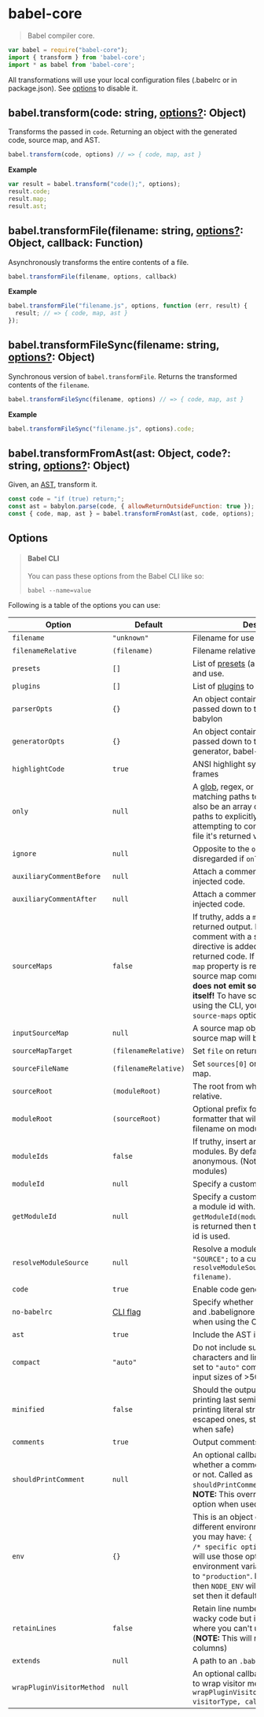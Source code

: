 # babel-core

> Babel compiler core.


```javascript
var babel = require("babel-core");
import { transform } from 'babel-core';
import * as babel from 'babel-core';
```

All transformations will use your local configuration files (.babelrc or in package.json). See [options](#options) to disable it.

## babel.transform(code: string, [options?](#options): Object)

Transforms the passed in `code`. Returning an object with the generated code,
source map, and AST.

```js
babel.transform(code, options) // => { code, map, ast }
```

**Example**

```js
var result = babel.transform("code();", options);
result.code;
result.map;
result.ast;
```

## babel.transformFile(filename: string, [options?](#options): Object, callback: Function)

Asynchronously transforms the entire contents of a file.

```js
babel.transformFile(filename, options, callback)
```

**Example**

```js
babel.transformFile("filename.js", options, function (err, result) {
  result; // => { code, map, ast }
});
```

## babel.transformFileSync(filename: string, [options?](#options): Object)

Synchronous version of `babel.transformFile`. Returns the transformed contents of
the `filename`.

```js
babel.transformFileSync(filename, options) // => { code, map, ast }
```

**Example**

```js
babel.transformFileSync("filename.js", options).code;
```

## babel.transformFromAst(ast: Object, code?: string, [options?](#options): Object)

Given, an [AST](https://astexplorer.net/), transform it.

```js
const code = "if (true) return;";
const ast = babylon.parse(code, { allowReturnOutsideFunction: true });
const { code, map, ast } = babel.transformFromAst(ast, code, options);
```

## Options

<blockquote class="babel-callout babel-callout-info">
  <h4>Babel CLI</h4>
  <p>
    You can pass these options from the Babel CLI like so:
  </p>
  <p>
    <code>babel --name<span class="o">=</span>value</code>
  </p>
</blockquote>

Following is a table of the options you can use:

| Option                   | Default              | Description                     |
| ------------------------ | -------------------- | ------------------------------- |
| `filename`               | `"unknown"`          | Filename for use in errors etc. |
| `filenameRelative`       | `(filename)`         | Filename relative to `sourceRoot`. |
| `presets`                | `[]`                 | List of [presets](/docs/plugins/#presets) (a set of plugins) to load and use. |
| `plugins`                | `[]`                 | List of [plugins](/docs/plugins/) to load and use. |
| `parserOpts`             | `{}`                 | An object containing the options to be passed down to the babel parser, babylon |
| `generatorOpts`          | `{}`                 | An object containing the options to be passed down to the babel code generator, babel-generator |
| `highlightCode`          | `true`               | ANSI highlight syntax error code frames |
| `only`                   | `null`               | A [glob](https://github.com/isaacs/minimatch), regex, or mixed array of both, matching paths to **only** compile. Can also be an array of arrays containing paths to explicitly match. When attempting to compile a non-matching file it's returned verbatim. |
| `ignore`                 | `null`               | Opposite to the `only` option. `ignore` is disregarded if `only` is specified. |
| `auxiliaryCommentBefore` | `null`               | Attach a comment before all non-user injected code. |
| `auxiliaryCommentAfter`  | `null`               | Attach a comment after all non-user injected code. |
| `sourceMaps`             | `false`              | If truthy, adds a `map` property to returned output. If set to `"inline"`, a comment with a sourceMappingURL directive is added to the bottom of the returned code. If set to `"both"` then a `map` property is returned as well as a source map comment appended. **This does not emit sourcemap files by itself!** To have sourcemaps emitted using the CLI, you must pass it the `--source-maps` option. |
| `inputSourceMap`         | `null`               | A source map object that the output source map will be based on. |
| `sourceMapTarget`        | `(filenameRelative)` | Set `file` on returned source map. |
| `sourceFileName`         | `(filenameRelative)` | Set `sources[0]` on returned source map. |
| `sourceRoot`             | `(moduleRoot)`       | The root from which all sources are relative. |
| `moduleRoot`             | `(sourceRoot)`       | Optional prefix for the AMD module formatter that will be prepend to the filename on module definitions. |
| `moduleIds`              | `false`              | If truthy, insert an explicit id for modules. By default, all modules are anonymous. (Not available for `common` modules) |
| `moduleId`               | `null`               | Specify a custom name for module ids. |
| `getModuleId`            | `null`               | Specify a custom callback to generate a module id with. Called as `getModuleId(moduleName)`. If falsy value is returned then the generated module id is used. |
| `resolveModuleSource`    | `null`               | Resolve a module source ie. `import "SOURCE";` to a custom value. Called as `resolveModuleSource(source, filename)`. |
| `code`                   | `true`               | Enable code generation |
| `no-babelrc`             | [CLI flag](http://babeljs.io/docs/usage/cli/#ignoring-babelrc) | Specify whether or not to use .babelrc and .babelignore files. Only available when using the CLI. |
| `ast`                    | `true`               | Include the AST in the returned object |
| `compact`                | `"auto"`             | Do not include superfluous whitespace characters and line terminators. When set to `"auto"` compact is set to `true` on input sizes of >500KB. |
| `minified`               | `false`              | Should the output be minified (not printing last semicolons in blocks, printing literal string values instead of escaped ones, stripping `()` from `new` when safe) |
| `comments`               | `true`               | Output comments in generated output. |
| `shouldPrintComment`     | `null`               | An optional callback that controls whether a comment should be output or not. Called as `shouldPrintComment(commentContents)`. **NOTE:** This overrides the `comment` option when used. |
| `env`                    | `{}`                 | This is an object of keys that represent different environments. For example, you may have: `{ env: { production: { /* specific options */ } } }` which will use those options when the environment variable `BABEL_ENV` is set to `"production"`. If `BABEL_ENV` isn't set then `NODE_ENV` will be used, if it's not set then it defaults to `"development"` |
| `retainLines`            | `false`              | Retain line numbers. This will lead to wacky code but is handy for scenarios where you can't use source maps. (**NOTE:** This will not retain the columns) |
| `extends`                | `null`               | A path to an `.babelrc` file to extend |
| `wrapPluginVisitorMethod`| `null`               | An optional callback that can be used to wrap visitor methods. Called as `wrapPluginVisitorMethod(pluginAlias, visitorType, callback)`.
